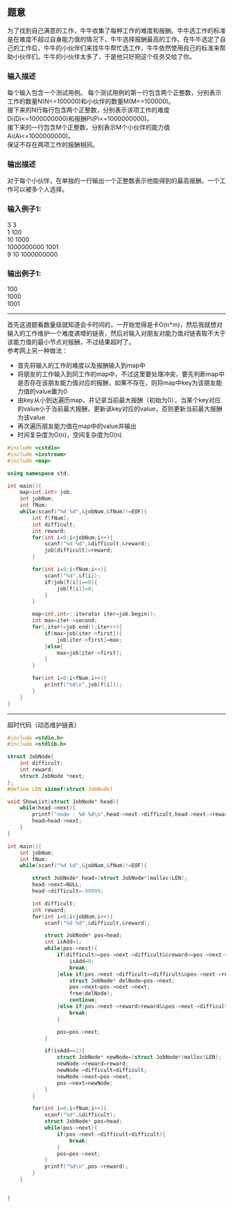 ## 题意
为了找到自己满意的工作，牛牛收集了每种工作的难度和报酬。牛牛选工作的标准是在难度不超过自身能力值的情况下，牛牛选择报酬最高的工作。在牛牛选定了自己的工作后，牛牛的小伙伴们来找牛牛帮忙选工作，牛牛依然使用自己的标准来帮助小伙伴们。牛牛的小伙伴太多了，于是他只好把这个任务交给了你。 

### 输入描述
每个输入包含一个测试用例。 
每个测试用例的第一行包含两个正整数，分别表示工作的数量N(N<=100000)和小伙伴的数量M(M<=100000)。  
接下来的N行每行包含两个正整数，分别表示该项工作的难度Di(Di<=1000000000)和报酬Pi(Pi<=1000000000)。  
接下来的一行包含M个正整数，分别表示M个小伙伴的能力值Ai(Ai<=1000000000)。  
保证不存在两项工作的报酬相同。


### 输出描述
对于每个小伙伴，在单独的一行输出一个正整数表示他能得到的最高报酬。一个工作可以被多个人选择。

### 输入例子1:
3 3  
1 100  
10 1000  
1000000000 1001   
9 10 1000000000

### 输出例子1:
100   
1000   
1001  

---
首先这道题看数量级就知道会卡时间的，一开始觉得是卡O(n*m)，然后我就想对输入的工作维护一个难度递增的链表，然后对输入对朋友对能力值对链表取不大于该能力值的最小节点对报酬，不过结果超时了。  
参考网上另一种做法：
* 首先将输入的工作的难度以及报酬输入到map中
* 将朋友的工作输入到同工作的map中，不过这里要处理冲突，要先判断map中是否存在该朋友能力值对应的报酬，如果不存在，则将map中key为该朋友能力值的value置为0
* 由key从小到达遍历map，并记录当前最大报酬（初始为0），当某个key对应的value小于当前最大报酬，更新该key对应的value，否则更新当前最大报酬为该value
* 再次遍历朋友能力值在map中的value并输出
* 时间复杂度为O(n)，空间复杂度为O(n)

```c++
#include <cstdio>
#include <iostream>
#include <map>

using namespace std;

int main(){
    map<int,int> job;
    int jobNum;
    int fNum;
    while(scanf("%d %d",&jobNum,&fNum)!=EOF){
        int f[fNum];
        int difficult;
        int reward;
        for(int i=0;i<jobNum;i++){
            scanf("%d %d",&difficult,&reward);
            job[difficult]=reward;
        }

        for(int i=0;i<fNum;i++){
            scanf("%d",&f[i]);
            if(job[f[i]]==0){
                job[f[i]]=0;
            }
        }

        map<int,int>::iterator iter=job.begin();
        int max=iter->second;
        for(;iter!=job.end();iter++){
            if(max>job[iter->first]){
                job[iter->first]=max;
            }else{
                max=job[iter->first];
            }
        }

        for(int i=0;i<fNum;i++){
            printf("%d\n",job[f[i]]);
        }
    }
}
```

--- 
超时代码（动态维护链表）
```c
#include <stdio.h>
#include <stdlib.h>

struct JobNode{
    int difficult;
    int reward;
    struct JobNode *next;
};
#define LEN sizeof(struct JobNode)  

void ShowList(struct JobNode* head){
    while(head->next){
        printf("node : %d %d\n",head->next->difficult,head->next->reward);
        head=head->next;
    }
}

int main(){
    int jobNum;
    int fNum;
    while(scanf("%d %d",&jobNum,&fNum)!=EOF){

        struct JobNode* head=(struct JobNode*)malloc(LEN);
        head->next=NULL;
        head->difficult=-99999;

        int difficult;
        int reward;
        for(int i=0;i<jobNum;i++){
            scanf("%d %d",&difficult,&reward);

            struct JobNode* pos=head;
            int isAdd=1;
            while(pos->next){
                if(difficult>=pos->next->difficult&&reward<=pos->next->reward){
                    isAdd=0;
                    break;
                }else if(pos->next->difficult>=difficult&&pos->next->reward<=reward){
                    struct JobNode* delNode=pos->next;
                    pos->next=pos->next->next;
                    free(delNode);
                    continue;
                }else if(pos->next->reward>reward&&pos->next->difficult>=difficult){
                    break;
                }

                pos=pos->next;
            }

            if(isAdd==1){
                struct JobNode* newNode=(struct JobNode*)malloc(LEN);
                newNode->reward=reward;
                newNode->difficult=difficult;
                newNode->next=pos->next;
                pos->next=newNode;
            }
        }

        for(int i=0;i<fNum;i++){
            scanf("%d",&difficult);
            struct JobNode* pos=head;
            while(pos->next){
                if(pos->next->difficult>difficult){
                    break;
                }
                pos=pos->next;
            }
            printf("%d\n",pos->reward);
        }
    }


}
```